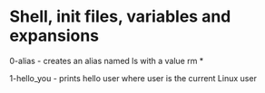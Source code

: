 # Shell, init files, variables and expansions

0-alias - creates an alias named ls with a value rm *

1-hello_you - prints hello user where user is the current Linux user


